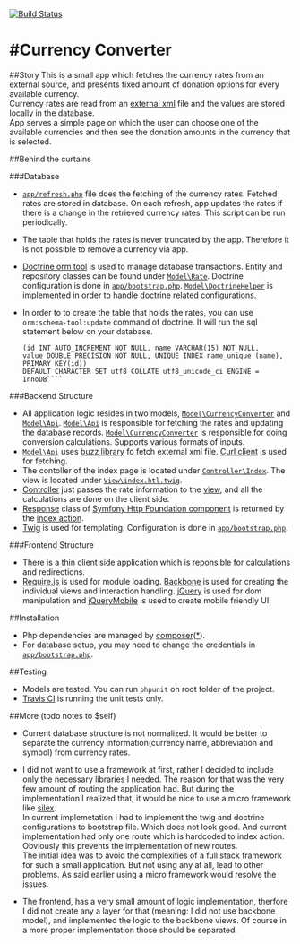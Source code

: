 
[![Build Status](https://travis-ci.org/grandbora/currency-converter.png)](https://travis-ci.org/grandbora/currency-converter)

#Currency Converter
====================

##Story
This is a small app which fetches the currency rates from an external source, and presents fixed amount of donation options for every available currency.  
Currency rates are read from an [external xml](http://toolserver.org/~kaldari/rates.xml) file and the values are stored locally in the database.  
App serves a simple page on which the user can choose one of the available currencies and then see the donation amounts in the currency that is selected.  

##Behind the curtains


###Database
 * [``app/refresh.php``](app/refresh.php) file does the fetching of the currency rates. Fetched rates are stored in database. On each refresh, app updates the rates if there is a change in the retrieved currency rates. This script can be run periodically.
 * The table that holds the rates is never truncated by the app. Therefore it is not possible to remove a currency via app.
 * [Doctrine orm tool](http://www.doctrine-project.org/) is used to manage database transactions. Entity and repository classes can be found under [``Model\Rate``](src/Model/Rate). Doctrine configuration is done in [``app/bootstrap.php``](app/bootstrap.php). [``Model\DoctrineHelper``](src/Model/DoctrineHelper.php) is implemented in order to handle doctrine related configurations.
 * In order to to create the table that holds the rates, you can use ``orm:schema-tool:update`` command of doctrine. It will run the sql statement below on your database.

     ````CREATE TABLE exchange_rates   
     (id INT AUTO_INCREMENT NOT NULL, name VARCHAR(15) NOT NULL,   
     value DOUBLE PRECISION NOT NULL, UNIQUE INDEX name_unique (name), PRIMARY KEY(id))   
     DEFAULT CHARACTER SET utf8 COLLATE utf8_unicode_ci ENGINE = InnoDB````

###Backend Structure
 * All application logic resides in two models, [``Model\CurrencyConverter``](src/Model/CurrencyConverter.php) and [``Model\Api``](src/Model/Api.php). [``Model\Api``](src/Model/Api.php) is responsible for fetching the rates and updating the database records. [``Model\CurrencyConverter``](src/Model/CurrencyConverter.php) is responsible for doing conversion calculations. Supports various formats of inputs.
 * [``Model\Api``](src/Model/Api.php) uses [buzz library](https://github.com/kriswallsmith/Buzz) fo fetch external xml file. [Curl client](https://github.com/kriswallsmith/Buzz/blob/master/lib/Buzz/Client/Curl.php) is used for fetching.
 * The contoller of the index page is located under [``Controller\Index``](src/Controller/Index.php). The view is located under [``View\index.htl.twig``](src/View/index.html.twig). 
 * [Controller](src/Controller/Index.php) just passes the rate information to the [view](src/View/index.html.twig), and all the calculations are done on the client side.
 * [Response](https://github.com/symfony/HttpFoundation/blob/master/Response.php) class of [Symfony Http Foundation component](https://github.com/symfony/HttpFoundation) is returned by the [index action](https://github.com/grandbora/currency-converter/blob/master/src/Controller/Index.php#L28).
 * [Twig](http://twig.sensiolabs.org/) is used for templating. Configuration is done in [``app/bootstrap.php``](app/bootstrap.php).

###Frontend Structure
 * There is a thin client side application which is reponsible for calculations and redirections.
 * [Require.js](http://requirejs.org/) is used for module loading. [Backbone](http://backbonejs.org/) is used for creating the individual views and interaction handling. [jQuery](http://jquery.com/) is used for dom manipulation and [jQueryMobile](http://jquerymobile.com/) is used to create mobile friendly UI.

##Installation
 * Php dependencies are managed by [composer](http://getcomposer.org/)([*](http://cdn.memegenerator.net/instances/400x/29641170.jpg)).
 * For database setup, you may need to change the credentials in [``app/bootstrap.php``](app/bootstrap.php).

##Testing
 * Models are tested. You can run ``phpunit`` on root folder of the project.
 * [Travis CI](https://travis-ci.org/) is running the unit tests only.
 

##More (todo notes to $self)
 * Current database structure is not normalized. It would be better to separate the currency information(currency name, abbreviation and symbol) from currency rates.
 
 * I did not want to use a framework at first, rather I decided to include only the necessary libraries I needed. The reason for that was the very few amount of routing the application had. But during the implementation I realized that, it would be nice to use a micro framework like [silex](http://silex.sensiolabs.org/).   
 In current implemetation I had to implement the twig and doctrine configurations to bootstrap file. Which does not look good. And current implementation had only one route which is hardcoded to index action. Obviously this prevents the implementation of new routes.  
 The initial idea was to avoid the complexities of a full stack framework for such a small application. But not using any at all, lead to other problems. As said earlier using a micro framework would resolve the issues. 

 * The frontend, has a very small amount of logic implementation, therfore I did not create any a layer for that (meaning: I did not use backbone model), and implemented the logic to the backbone views. Of course in a more proper implementation those should be separated.
 